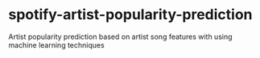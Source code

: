 # spotify-artist-popularity-prediction
Artist popularity prediction based on artist song features with using machine learning techniques 

